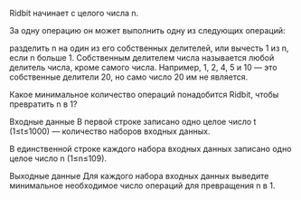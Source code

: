 Ridbit начинает с целого числа n.

За одну операцию он может выполнить одну из следующих операций:

разделить n на один из его собственных делителей, или
вычесть 1 из n, если n больше 1.
Собственным делителем числа называется любой делитель числа, кроме самого числа. Например, 1, 2, 4, 5 и 10 — это собственные делители 20, но само число 20 им не является.

Какое минимальное количество операций понадобится Ridbit, чтобы превратить n в 1?

Входные данные
В первой строке записано одно целое число t (1≤t≤1000) — количество наборов входных данных.

В единственной строке каждого набора входных данных записано одно целое число n (1≤n≤109).

Выходные данные
Для каждого набора входных данных выведите минимальное необходимое число операций для превращения n в 1.